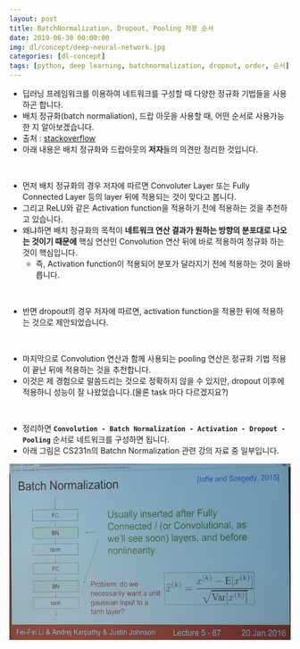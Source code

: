 ```yaml
---
layout: post
title: BatchNormalization, Dropout, Pooling 적용 순서
date: 2019-06-30 00:00:00
img: dl/concept/deep-neural-network.jpg
categories: [dl-concept] 
tags: [python, deep learning, batchnormalization, dropout, order, 순서] # add tag
---
```


- 딥러닝 프레임워크를 이용하여 네트워크를 구성할 때 다양한 정규화 기법들을 사용하곤 합니다.
- 배치 정규화(batch normaliation), 드랍 아웃을 사용할 때, 어떤 순서로 사용가능한 지 알아보겠습니다.
- 출처 : [stackoverflow](https://stackoverflow.com/questions/39691902/ordering-of-batch-normalization-and-dropout#answer-40295999)
- 아래 내용은 배치 정규화와 드랍아웃의 **저자**들의 의견만 정리한 것입니다. 

<br>

- 먼저 배치 정규화의 경우 저자에 따르면 Convoluter Layer 또는 Fully Connected Layer 등의 layer 뒤에 적용되는 것이 맞다고 봅니다.
- 그리고 ReLU와 같은 Activation function을 적용하기 전에 적용하는 것을 추천하고 있습니다.
- 왜냐하면 배치 정규화의 목적이 **네트워크 연산 결과가 원하는 방향의 분포대로 나오는 것이기 때문에** 핵심 연산인 Convolution 연산 뒤에 바로 적용하여 정규화 하는 것이 핵심입니다.
    - 즉, Activation function이 적용되어 분포가 달라지기 전에 적용하는 것이 올바릅니다.

<br>

- 반면 dropout의 경우 저자에 따르면, activation function을 적용한 뒤에 적용하는 것으로 제안되었습니다.

<br>

- 마지막으로 Convolution 연산과 함께 사용되는 pooling 연산은 정규화 기법 적용이 끝난 뒤에 적용하는 것을 추천합니다.
- 이것은 제 경험으로 말씀드리는 것으로 정확하지 않을 수 있지만, dropout 이후에 적용하니 성능이 잘 나왔었습니다.(물론 task 마다 다르겠지요?)

<br>

- 정리하면 **`Convolution - Batch Normalization - Activation - Dropout - Pooling`** 순서로 네트워크를 구성하면 됩니다. 
- 아래 그림은 CS231n의 Batchn Normalization 관련 강의 자료 중 일부입니다.

<center><img src="../assets/img/dl/concept/order_of_regularization/1.PNG" alt="Drawing" style="width: 600px;"/></center>

